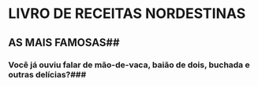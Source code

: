 # LIVRO DE RECEITAS NORDESTINAS

## AS MAIS FAMOSAS##

### Você já ouviu falar de mão-de-vaca, baião de dois, buchada e outras delícias?###

